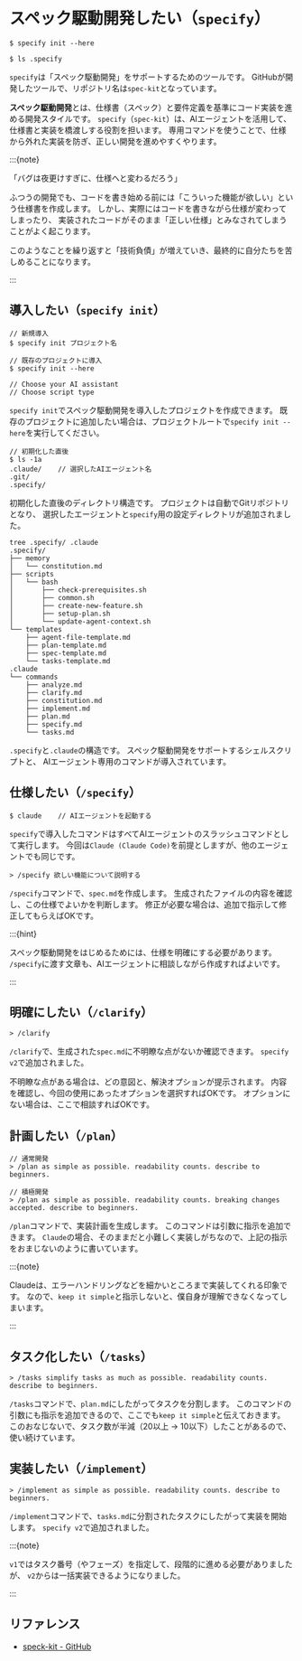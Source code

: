 # スペック駆動開発したい（`specify`）

```console
$ specify init --here

$ ls .specify
```

`specify`は「スペック駆動開発」をサポートするためのツールです。
GitHubが開発したツールで、リポジトリ名は`spec-kit`となっています。

**スペック駆動開発**とは、仕様書（スペック）と要件定義を基準にコード実装を進める開発スタイルです。
`specify`（`spec-kit`）は、AIエージェントを活用して、仕様書と実装を橋渡しする役割を担います。
専用コマンドを使うことで、仕様から外れた実装を防ぎ、正しい開発を進めやすくやります。

:::{note}

「バグは夜更けすぎに、仕様へと変わるだろう」

ふつうの開発でも、コードを書き始める前には「こういった機能が欲しい」という仕様書を作成します。
しかし、実際にはコードを書きながら仕様が変わってしまったり、
実装されたコードがそのまま「正しい仕様」とみなされてしまうことがよく起こります。

このようなことを繰り返すと「技術負債」が増えていき、最終的に自分たちを苦しめることになります。

:::

## 導入したい（`specify init`）

```console
// 新規導入
$ specify init プロジェクト名

// 既存のプロジェクトに導入
$ specify init --here

// Choose your AI assistant
// Choose script type
```

`specify init`でスペック駆動開発を導入したプロジェクトを作成できます。
既存のプロジェクトに追加したい場合は、プロジェクトルートで`specify init --here`を実行してください。

```console
// 初期化した直後
$ ls -1a
.claude/    // 選択したAIエージェント名
.git/
.specify/
```

初期化した直後のディレクトリ構造です。
プロジェクトは自動でGitリポジトリとなり、
選択したエージェントと`specify`用の設定ディレクトリが追加されました。

```console
tree .specify/ .claude
.specify/
├── memory
│   └── constitution.md
├── scripts
│   └── bash
│       ├── check-prerequisites.sh
│       ├── common.sh
│       ├── create-new-feature.sh
│       ├── setup-plan.sh
│       └── update-agent-context.sh
└── templates
    ├── agent-file-template.md
    ├── plan-template.md
    ├── spec-template.md
    └── tasks-template.md
.claude
└── commands
    ├── analyze.md
    ├── clarify.md
    ├── constitution.md
    ├── implement.md
    ├── plan.md
    ├── specify.md
    └── tasks.md
```

`.specify`と`.claude`の構造です。
スペック駆動開発をサポートするシェルスクリプトと、
AIエージェント専用のコマンドが導入されています。

## 仕様したい（`/specify`）

```console
$ claude    // AIエージェントを起動する
```

`specify`で導入したコマンドはすべてAIエージェントのスラッシュコマンドとして実行します。
今回は`Claude (Claude Code)`を前提としますが、他のエージェントでも同じです。

```console
> /specify 欲しい機能について説明する
```

`/specify`コマンドで、`spec.md`を作成します。
生成されたファイルの内容を確認し、この仕様でよいかを判断します。
修正が必要な場合は、追加で指示して修正してもらえばOKです。

:::{hint}

スペック駆動開発をはじめるためには、仕様を明確にする必要があります。
`/specify`に渡す文章も、AIエージェントに相談しながら作成すればよいです。

:::

## 明確にしたい（`/clarify`）

```console
> /clarify
```

`/clarify`で、生成された`spec.md`に不明瞭な点がないか確認できます。
`specify v2`で追加されました。

不明瞭な点がある場合は、どの意図と、解決オプションが提示されます。
内容を確認し、今回の使用にあったオプションを選択すればOKです。
オプションにない場合は、ここで相談すればOKです。

## 計画したい（`/plan`）

```console
// 通常開発
> /plan as simple as possible. readability counts. describe to beginners.

// 積極開発
> /plan as simple as possible. readability counts. breaking changes accepted. describe to beginners.
```

`/plan`コマンドで、実装計画を生成します。
このコマンドは引数に指示を追加できます。
`Claude`の場合、そのままだと小難しく実装しがちなので、上記の指示をおまじないのように書いています。

:::{note}

Claudeは、エラーハンドリングなどを細かいところまで実装してくれる印象です。
なので、`keep it simple`と指示しないと、僕自身が理解できなくなってしまいます。

:::

## タスク化したい（`/tasks`）

```consol
> /tasks simplify tasks as much as possible. readability counts. describe to beginners.
```

`/tasks`コマンドで、`plan.md`にしたがってタスクを分割します。
このコマンドの引数にも指示を追加できるので、ここでも`keep it simple`と伝えておきます。
このおなじないで、タスク数が半減（20以上 -> 10以下）したことがあるので、使い続けています。

## 実装したい（`/implement`）

```console
> /implement as simple as possible. readability counts. describe to beginners.
```

`/implement`コマンドで、`tasks.md`に分割されたタスクにしたがって実装を開始します。
`specify v2`で追加されました。

:::{note}

`v1`ではタスク番号（やフェーズ）を指定して、段階的に進める必要がありましたが、
`v2`からは一括実装できるようになりました。

:::

## リファレンス

- [speck-kit - GitHub](https://github.com/github/spec-kit)
